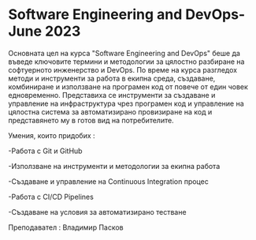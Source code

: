 # Software Engineering and DevOps-June 2023

Основната цел на курса "Software Engineering and DevOps" беше да въведе ключовите термини и методологии за цялостно разбиране на софтуерното инженерство и DevOps. По време на курса разгледох методи и инструменти за работа в екипна среда, създаване, комбиниране и използване на програмен код от повече от един човек едновременно. Представиха се инструменти за създаване и управление на инфраструктура чрез програмен код и управление на цялостна система за автоматизирано провизиране на код и представянето му в готов вид на потребителите.

Умения, които придобих :

-Работа с Git и GitHub

-Използване на инструменти и методологии за екипна работа

-Създаване и управление на Continuous Integration процес

-Работа с CI/CD Pipelines

-Създаване на условия за автоматизирано тестване


Преподавател : Владимир Пасков
